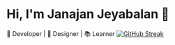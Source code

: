 # Hi, I'm Janajan Jeyabalan 👋
🚀 Developer | 🎨 Designer | 📚 Learner
[![GitHub Streak](https://streak-stats.demolab.com?user=janajan-jeyabalan&theme=shades-of-purple)](https://git.io/streak-stats)
